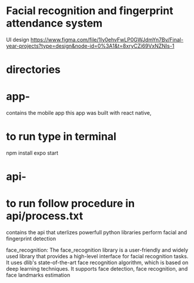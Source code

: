 # Facial recognition and fingerprint attendance system
UI design
https://www.figma.com/file/1ly0ehvFwLP0GWJdmYn7Bv/Final-year-projects?type=design&node-id=0%3A1&t=8xryCZi69VxNZNIs-1

# directories
# app-
contains the mobile app
this app was built with react native,

# to run type in terminal
npm install
expo start

# api-
# to run  follow procedure in api/process.txt

contains the api that uterlizes powerfull python libraries  perform facial and fingerprint detection 

face_recognition: The face_recognition library is a user-friendly and widely used library that provides a high-level interface for facial recognition tasks. It uses dlib's state-of-the-art face recognition algorithm, which is based on deep learning techniques. It supports face detection, face recognition, and face landmarks estimation
